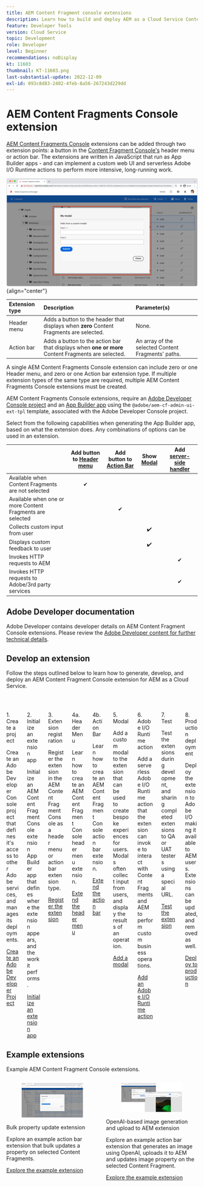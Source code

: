 ```yaml
---
title: AEM Content Fragment console extensions
description: Learn how to build and deploy AEM as a Cloud Service Content Fragment console extensions
feature: Developer Tools
version: Cloud Service
topic: Development
role: Developer
level: Beginner
recommendations: noDisplay
kt: 11603
thumbnail: KT-11603.png
last-substantial-update: 2022-12-09
exl-id: 093c8d83-2402-4feb-8a56-267243d229dd
---
```

# AEM Content Fragments Console extension

[AEM Content Fragments Console](https://experienceleague.adobe.com/docs/experience-manager-cloud-service/content/sites/administering/content-fragments/content-fragments-console.html) extensions can be added through two extension points: a button in the [Content Fragment Console's](https://experienceleague.adobe.com/docs/experience-manager-cloud-service/content/sites/administering/content-fragments/content-fragments-console.html) header menu or action bar. The extensions are written in JavaScript that run as App Builder apps - and can implement a custom web UI and serverless Adobe I/O Runtime actions to perform more intensive, long-running work.

![AEM Content Fragments Console extension](./assets/overview/example.png){align="center"}

| Extension type | Description | Parameter(s) |
| :--- | :--- | :--- |
| Header menu | Adds a button to the header that displays when __zero__ Content Fragments are selected. | None. |
| Action bar | Adds a button to the action bar that displays when __one or more__ Content Fragments are selected. | An array of the selected Content Fragments' paths. |

A single AEM Content Fragments Console extension can include zero or one Header menu, and zero or one Action bar extension type. If multiple extension types of the same type are required, multiple AEM Content Fragments Console extensions must be created.

AEM Content Fragments Console extensions, require an [Adobe Developer Console project](https://developer.adobe.com/uix/docs/services/aem-cf-console-admin/extension-development/#create-a-project-in-adobe-developer-console) and an [App Builder app](https://developer.adobe.com/uix/docs/services/aem-cf-console-admin/code-generation) using the `@adobe/aem-cf-admin-ui-ext-tpl` template, associated with the Adobe Developer Console project.

Select from the following capabilities when generating the App Builder app, based on what the extension does. Any combinations of options can be used in an extension.

|                                            | Add button to [Header menu](./header-menu.md) | Add button to [Action Bar](./action-bar.md) | Show [Modal](./modal.md) | Add [server-side handler](./runtime-action.md) |  
| ------------------------------------------ | :-----------------------: | :----------------------: | :--------: | :--------------------:  |
| Available when Content Fragments are not selected | ✔                         |                          |            |                         |
| Available when one or more Content Fragments are selected |                           | ✔                        |            |                         |   
| Collects custom input from user                   |                           |                          | ✔️          |                         |
| Displays custom feedback to user           |                           |                          | ✔️          |                         |
| Invokes HTTP requests to AEM                       |                           |                          |            | ✔                       |
| Invokes HTTP requests to Adobe/3rd party services  |                           |                          |            | ✔                       |


## Adobe Developer documentation

Adobe Developer contains developer details on AEM Content Fragment Console extensions. Please review the [Adobe Developer content for further technical details](https://developer.adobe.com/uix/docs/).

## Develop an extension

Follow the steps outlined below to learn how to generate, develop, and deploy an AEM Content Fragment Console extension for AEM as a Cloud Service.

<div class="columns is-multiline">
    <!-- Create Adobe Developer Project -->
    <div class="column is-half-tablet is-half-desktop is-one-third-widescreen" aria-label="Create Adobe Developer Project">
        <div class="card">
            <div class="card-image">
                <figure class="image is-16by9">
                    <a href="./adobe-developer-console-project.md" title="Create Adobe Developer Project" tabindex="-1">
                        <img class="is-bordered-r-small" src="./assets/project/card.png" alt="Create Adobe Developer Project">
                    </a>
                </figure>
            </div>
            <div class="card-content is-padded-small">
                <div class="content">
                    <p class="headline is-size-5 has-text-weight-bold">1. Create a project</p>
                    <p class="is-size-6">Create an Adobe Developer Console project that defines it's access to other Adobe services, and manages its deployments.</p>
                    <a href="./adobe-developer-console-project.md" class="spectrum-Button spectrum-Button--outline spectrum-Button--primary spectrum-Button--sizeM">
                        <span class="spectrum-Button-label has-no-wrap has-text-weight-bold">Create an Adobe Developer Project</span>
                    </a>
                </div>
            </div>
        </div>
    </div>
    <!-- Generate an Extension app -->
    <div class="column is-half-tablet is-half-desktop is-one-third-widescreen" aria-label="Generate an Extension app">
        <div class="card">
            <div class="card-image">
                <figure class="image is-16by9">
                    <a href="./app-initialization.md" title="Generate an Extension app" tabindex="-1">
                        <img class="is-bordered-r-small" src="./assets/initialize-app/card.png" alt="Initialize an extension app">
                    </a>
                </figure>
            </div>
            <div class="card-content is-padded-small">
                <div class="content">
                    <p class="headline is-size-5 has-text-weight-bold">2. Initialize an extension app</p>
                    <p class="is-size-6">Initialize an AEM Content Fragment Console extension App Builder app that defines where the extension appears, and the work it performs.</p>
                    <a href="./app-initialization.md" class="spectrum-Button spectrum-Button--outline spectrum-Button--primary spectrum-Button--sizeM">
                        <span class="spectrum-Button-label has-no-wrap has-text-weight-bold">Initialize an extension app</span>
                    </a>
                </div>
            </div>
        </div>
    </div>
    <!-- Extension registration -->
    <div class="column is-half-tablet is-half-desktop is-one-third-widescreen" aria-label="Extension registration">
        <div class="card">
            <div class="card-image">
                <figure class="image is-16by9">
                    <a href="./extension-registration.md" title="Extension registration" tabindex="-1">
                        <img class="is-bordered-r-small" src="./assets/extension-registration/card.png" alt="Extension registration">
                    </a>
                </figure>
            </div>
            <div class="card-content is-padded-small">
                <div class="content">
                    <p class="headline is-size-5 has-text-weight-bold">3. Extension registration</p>
                    <p class="is-size-6">Register the extension in the AEM Content Fragment Console as a header menu or action bar extension type.</p>
                    <a href="./extension-registration.md" class="spectrum-Button spectrum-Button--outline spectrum-Button--primary spectrum-Button--sizeM">
                        <span class="spectrum-Button-label has-no-wrap has-text-weight-bold">Register the extension</span>
                    </a>
                </div>
            </div>
        </div>
    </div>
    <!-- Header Menu -->
    <div class="column is-half-tablet is-half-desktop is-one-third-widescreen" aria-label="Header menu">
        <div class="card">
            <div class="card-image">
                <figure class="image is-16by9">
                    <a href="./header-menu.md" title="Header menu" tabindex="-1">
                        <img class="is-bordered-r-small" src="./assets/header-menu/card.png" alt="Header menu">
                    </a>
                </figure>
            </div>
            <div class="card-content is-padded-small">
                <div class="content">
                    <p class="headline is-size-5 has-text-weight-bold">4a. Header Menu</p>
                    <p class="is-size-6">Learn how to create an AEM Content Fragment Console header menu extension.</p>
                    <a href="./header-menu.md" class="spectrum-Button spectrum-Button--outline spectrum-Button--primary spectrum-Button--sizeM">
                        <span class="spectrum-Button-label has-no-wrap has-text-weight-bold">Extend the header menu</span>
                    </a>
                </div>
            </div>
        </div>
    </div>
    <!-- Action Bar -->
    <div class="column is-half-tablet is-half-desktop is-one-third-widescreen" aria-label="Action Bar">
        <div class="card">
            <div class="card-image">
                <figure class="image is-16by9">
                    <a href="./action-bar.md" title="Action Bar" tabindex="-1">
                        <img class="is-bordered-r-small" src="./assets/action-bar/card.png" alt="Action Bar">
                    </a>
                </figure>
            </div>
            <div class="card-content is-padded-small">
                <div class="content">
                    <p class="headline is-size-5 has-text-weight-bold">4b. Action Bar</p>
                    <p class="is-size-6">Learn how to create an AEM Content Fragment Console action bar extension.</p>
                    <a href="./action-bar.md" class="spectrum-Button spectrum-Button--outline spectrum-Button--primary spectrum-Button--sizeM">
                        <span class="spectrum-Button-label has-no-wrap has-text-weight-bold">Extend the action bar</span>
                    </a>
                </div>
            </div>
        </div>
    </div>
    <!-- Modal -->
    <div class="column is-half-tablet is-half-desktop is-one-third-widescreen" aria-label="Modal">
        <div class="card">
            <div class="card-image">
                <figure class="image is-16by9">
                    <a href="./modal.md" title="Modal" tabindex="-1">
                        <img class="is-bordered-r-small" src="./assets/modal/card.png" alt="Modal">
                    </a>
                </figure>
            </div>
            <div class="card-content is-padded-small">
                <div class="content">
                    <p class="headline is-size-5 has-text-weight-bold">5. Modal</p>
                    <p class="is-size-6">Add a custom modal to the extension that can be used to create bespoke experiences for users. Modals often collect input from users, and display the results of an operation.</p>
                    <a href="./modal.md" class="spectrum-Button spectrum-Button--outline spectrum-Button--primary spectrum-Button--sizeM">
                        <span class="spectrum-Button-label has-no-wrap has-text-weight-bold">Add a modal</span>
                    </a>
                </div>
            </div>
        </div>
    </div>
    <!-- Adobe I/O Runtime action -->
    <div class="column is-half-tablet is-half-desktop is-one-third-widescreen" aria-label="Adobe I/O Runtime action">
        <div class="card">
            <div class="card-image">
                <figure class="image is-16by9">
                    <a href="./runtime-action.md" title="Adobe I/O Runtime action" tabindex="-1">
                        <img class="is-bordered-r-small" src="./assets/runtime-action/card.png" alt="Adobe I/O Runtime action">
                    </a>
                </figure>
            </div>
            <div class="card-content is-padded-small">
                <div class="content">
                    <p class="headline is-size-5 has-text-weight-bold">6. Adobe I/O Runtime action</p>
                    <p class="is-size-6">Add a serverless Adobe I/O Runtime action that the extension can invoke to interact with Content Fragments and AEM to perform custom business operations.</p>
                    <a href="./runtime-action.md" class="spectrum-Button spectrum-Button--outline spectrum-Button--primary spectrum-Button--sizeM">
                        <span class="spectrum-Button-label has-no-wrap has-text-weight-bold">Add an Adobe I/O Runtime action</span>
                    </a>
                </div>
            </div>
        </div>
    </div>
    <!-- Test -->
    <div class="column is-half-tablet is-half-desktop is-one-third-widescreen" aria-label="Test">
        <div class="card">
            <div class="card-image">
                <figure class="image is-16by9">
                    <a href="./test.md" title="Test" tabindex="-1">
                        <img class="is-bordered-r-small" src="./assets/test/card.png" alt="Test">
                    </a>
                </figure>
            </div>
            <div class="card-content is-padded-small">
                <div class="content">
                    <p class="headline is-size-5 has-text-weight-bold">7. Test</p>
                    <p class="is-size-6">Test the extensions during development, and sharing completed extensions to  QA or UAT testers using a special URL.</p>
                    <a href="./test.md" class="spectrum-Button spectrum-Button--outline spectrum-Button--primary spectrum-Button--sizeM">
                        <span class="spectrum-Button-label has-no-wrap has-text-weight-bold">Test the extension</span>
                    </a>
                </div>
            </div>
        </div>
    </div>
    <!-- Extension deployment -->
    <div class="column is-half-tablet is-half-desktop is-one-third-widescreen" aria-label="Extension deployment">
        <div class="card">
            <div class="card-image">
                <figure class="image is-16by9">
                    <a href="./deploy.md" title="Extension deployment" tabindex="-1">
                        <img class="is-bordered-r-small" src="./assets/deploy/card.png" alt="Extension deployment">
                    </a>
                </figure>
            </div>
            <div class="card-content is-padded-small">
                <div class="content">
                    <p class="headline is-size-5 has-text-weight-bold">8. Production deployment</p>
                    <p class="is-size-6">Deploy the extension to Adobe I/O making it available to AEM users. Extensions can be updated, and removed as well.</p>
                    <a href="./deploy.md" class="spectrum-Button spectrum-Button--outline spectrum-Button--primary spectrum-Button--sizeM">
                        <span class="spectrum-Button-label has-no-wrap has-text-weight-bold">Deploy to production</span>
                    </a>
                </div>
            </div>
        </div>
    </div>
</div>

## Example extensions

Example AEM Content Fragment Console extensions.

<div class="columns is-multiline">
    <!-- Bulk property update extension -->
    <div class="column is-half-tablet is-half-desktop is-one-third-widescreen" aria-label="Bulk property update extension">
        <div class="card">
            <div class="card-image">
                <figure class="image is-16by9">
                    <a href="./example-extensions/bulk-property-update.md" title="Bulk property update extension" tabindex="-1">
                        <img class="is-bordered-r-small" src="./example-extensions/assets/bulk-property-update/card.png" alt="Bulk property update extension">
                    </a>
                </figure>
            </div>
            <div class="card-content is-padded-small">
                <div class="content">
                    <p class="headline is-size-5 has-text-weight-bold">Bulk property update extension</p>
                    <p class="is-size-6">Explore an example action bar extension that bulk updates a property on selected Content Fragments.</p>
                    <a href="./example-extensions/bulk-property-update.md" class="spectrum-Button spectrum-Button--outline spectrum-Button--primary spectrum-Button--sizeM">
                        <span class="spectrum-Button-label has-no-wrap has-text-weight-bold">Explore the example extension</span>
                    </a>
                </div>
            </div>
        </div>
    </div>
    <!-- Image Generartion update extension -->
    <div class="column is-half-tablet is-half-desktop is-one-third-widescreen" aria-label="OpenAI-based image generation and upload to AEM extension">
        <div class="card">
            <div class="card-image">
                <figure class="image is-16by9">
                    <a href="./example-extensions/image-generation-and-image-upload.md" title="OpenAI-based image generation and upload to AEM extension" tabindex="-1">
                        <img class="is-bordered-r-small" src="./example-extensions/assets/digital-image-generation/screenshot.png" alt="OpenAI-based image generation and upload to AEM extension">
                    </a>
                </figure>
            </div>
            <div class="card-content is-padded-small">
                <div class="content">
                    <p class="headline is-size-5 has-text-weight-bold">OpenAI-based image generation and upload to AEM extension</p>
                    <p class="is-size-6">Explore an example action bar extension that generates an image using OpenAI, uploads it to AEM and updates image property on the selected Content Fragment.</p>
                    <a href="./example-extensions/image-generation-and-image-upload.md" class="spectrum-Button spectrum-Button--outline spectrum-Button--primary spectrum-Button--sizeM">
                        <span class="spectrum-Button-label has-no-wrap has-text-weight-bold">Explore the example extension</span>
                    </a>
                </div>
            </div>
        </div>
    </div>    

    

</div>
